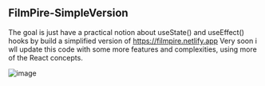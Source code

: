 ## FilmPire-SimpleVersion

The goal is just have a practical notion about useState() and useEffect() hooks by build a simplified version of https://filmpire.netlify.app
Very soon i wll update this code with some more features and complexities, using more of the React concepts.

![image](https://github.com/user-attachments/assets/c44906f9-d618-42cb-8882-a6d567ca236e)

